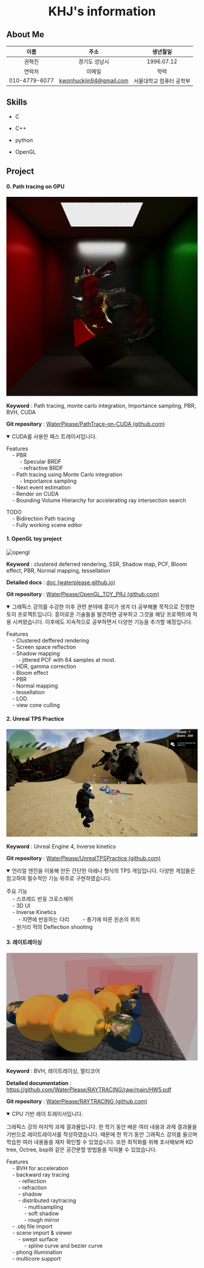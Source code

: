<h1 style="text-align: center; font-size:xx-large">KHJ's information</h1>

## About Me

|  이름  |  주소  | 생년월일 |
| :------: | :------: | :------: |
| 권혁진 | 경기도 성남시 | 1996.07.12 |
| 연락처 | 이메일 |   학력   |
| 010-4779-6077 | kwonhuckjin94@gmail.com | 서울대학교 컴퓨터 공학부 |

## Skills

- C
- C++
- python

- OpenGL

## Project

#### 0. Path tracing on GPU

![](./img/PathTracer/refraction.png)

**Keyword** : Path tracing, monte carlo integration, Importance sampling, PBR, BVH, CUDA

**Git repository** : [WaterPlease/PathTrace-on-CUDA (github.com)](https://github.com/WaterPlease/PathTrace-on-CUDA)

<details open>
    <summary>CUDA를 사용한 패스 트레이서입니다.</summary>
    <p>
Features <br/>
&nbsp;&nbsp;&nbsp;&nbsp;- PBR<br/>
&nbsp;&nbsp;&nbsp;&nbsp;&nbsp;&nbsp;&nbsp;&nbsp; - Specular BRDF<br/>
&nbsp;&nbsp;&nbsp;&nbsp;&nbsp;&nbsp;&nbsp;&nbsp; - refractive BRDF<br/>
&nbsp;&nbsp;&nbsp;&nbsp;- Path tracing using Monte Carlo integration<br/>
&nbsp;&nbsp;&nbsp;&nbsp;&nbsp;&nbsp;&nbsp;&nbsp; - Importance sampling<br/>
&nbsp;&nbsp;&nbsp;&nbsp;- Next event estimation<br/>
&nbsp;&nbsp;&nbsp;&nbsp;- Render on CUDA<br/>
&nbsp;&nbsp;&nbsp;&nbsp;- Bounding Volume Hierarchy for accelerating ray intersection search<br/>
    </p>
TODO<br/>
&nbsp;&nbsp;&nbsp;&nbsp;- Bidirection Path tracing<br/>
&nbsp;&nbsp;&nbsp;&nbsp;- Fully working scene editor<br/>
    </p>
</details>




####     1. OpenGL toy project

![opengl](./img/OPENGL_TOY_PROJECT/opengl.webp)

**Keyword** : clustered deferred rendering, SSR, Shadow map, PCF, Bloom effect, PBR, Normal mapping, tessellation

**Detailed docs** : [doc (waterplease.github.io)](https://waterplease.github.io/OpenGL_TOY_PRJ/)

**Git repository** : [WaterPlease/OpenGL_TOY_PRJ (github.com)](https://github.com/WaterPlease/OpenGL_TOY_PRJ)

<details open>
    <summary>그래픽스 강의를 수강한 이후 관련 분야에 흥미가 생겨 더 공부해볼 목적으로 진행한 토이 프로젝트입니다. 흥미로운 기술들을 발견하면 공부하고 그것을 해당 프로젝트에 적용 시켜왔습니다.
이후에도 지속적으로 공부하면서 다양한 기능을 추가할 예정입니다.</summary>
    <p>
Features <br/>
&nbsp;&nbsp;&nbsp;&nbsp;- Clustered deffered rendering<br/>
&nbsp;&nbsp;&nbsp;&nbsp;- Screen space reflection<br/>
&nbsp;&nbsp;&nbsp;&nbsp;- Shadow mapping<br/>
&nbsp;&nbsp;&nbsp;&nbsp;&nbsp;&nbsp;&nbsp;&nbsp;- jittered PCF with 64 samples at most.<br/>
&nbsp;&nbsp;&nbsp;&nbsp;- HDR, gamma correction<br/>
&nbsp;&nbsp;&nbsp;&nbsp;- Bloom effect<br/>
&nbsp;&nbsp;&nbsp;&nbsp;- PBR<br/>
&nbsp;&nbsp;&nbsp;&nbsp;- Normal mapping<br/>
&nbsp;&nbsp;&nbsp;&nbsp;- tessellation<br/>
&nbsp;&nbsp;&nbsp;&nbsp;- LOD<br/>
&nbsp;&nbsp;&nbsp;&nbsp;- view cone culling<br/>
    </p>
</details>



#### 2. Unreal TPS Practice

![](img\UnrealTPS\UnrealTPS.png)

**Keyword** : Unreal Engine 4, Inverse kinetics

**Git repository** : [WaterPlease/UnrealTPSPractice (github.com)](https://github.com/WaterPlease/UnrealTPSPractice)

<details open>
    <summary>언리얼 엔진을 이용해 만든 간단한 아레나 형식의 TPS 게임입니다. 다양한 게임들은 참고하여 필수적인 기능 위주로 구현하였습니다.</summary>
    <p>
주요 기능 <br/>
&nbsp;&nbsp;&nbsp;&nbsp;- 스프레드 반응 크로스헤어<br/>
&nbsp;&nbsp;&nbsp;&nbsp;- 3D UI<br/>
&nbsp;&nbsp;&nbsp;&nbsp;- Inverse Kinetics<br/>
&nbsp;&nbsp;&nbsp;&nbsp;&nbsp;&nbsp;&nbsp;&nbsp;- 지면에 반응하는 다리       &nbsp;&nbsp;&nbsp;&nbsp;&nbsp;&nbsp;&nbsp;&nbsp;- 총기에 따른 왼손의 위치<br/>
&nbsp;&nbsp;&nbsp;&nbsp;- 원거리 적의 Deflection shooting<br/>
    </p>
</details>





####     3. 레이트레이싱

<img src="./img/RAYTRACER/mirror_raytrace.png" alt="mirro" style="zoom: 75%;" />

**Keyword** : BVH, 레이트레이싱, 멀티코어

**Detailed documentation** : https://github.com/WaterPlease/RAYTRACING/raw/main/HW5.pdf

**Git repository** :  [WaterPlease/RAYTRACING (github.com)](https://github.com/WaterPlease/RAYTRACING)

<details open>
    <summary>CPU 기반 레이 트레이서입니다.</summary>
<p>
그래픽스 강의 마지막 과제 결과물입니다. 한 학기 동안 배운 여러 내용과 과제 결과물을 기반으로 레이트레이서를 작성하였습니다. 때문에 한 학기 동안 그래픽스 강의를 들으며 학습한 여러 내용들을 재차 확인할 수 있었습니다. 또한 최적화를 위해 조사해보며 KD tree, Octree, bsp와 같은 공간분할 방법들을 익혀볼 수 있었습니다.
</p>
<p>
Features<br/>
&nbsp;&nbsp;&nbsp;&nbsp;- BVH for acceleration<br/>
&nbsp;&nbsp;&nbsp;&nbsp;- backward ray tracing<br/>
&nbsp;&nbsp;&nbsp;&nbsp;&nbsp;&nbsp;&nbsp;&nbsp;- reflection<br/>
&nbsp;&nbsp;&nbsp;&nbsp;&nbsp;&nbsp;&nbsp;&nbsp;- refraction<br/>
&nbsp;&nbsp;&nbsp;&nbsp;&nbsp;&nbsp;&nbsp;&nbsp;- shadow<br/>
&nbsp;&nbsp;&nbsp;&nbsp;&nbsp;&nbsp;&nbsp;&nbsp;- distributed raytracing<br/>
&nbsp;&nbsp;&nbsp;&nbsp;&nbsp;&nbsp;&nbsp;&nbsp;&nbsp;&nbsp;&nbsp;&nbsp;- multisampling<br/>
&nbsp;&nbsp;&nbsp;&nbsp;&nbsp;&nbsp;&nbsp;&nbsp;&nbsp;&nbsp;&nbsp;&nbsp;- soft shadow<br/>
&nbsp;&nbsp;&nbsp;&nbsp;&nbsp;&nbsp;&nbsp;&nbsp;&nbsp;&nbsp;&nbsp;&nbsp;- rough mirror<br/>
&nbsp;&nbsp;&nbsp;&nbsp;- .obj file import<br/>
&nbsp;&nbsp;&nbsp;&nbsp;- scene import & viewer<br/>
&nbsp;&nbsp;&nbsp;&nbsp;&nbsp;&nbsp;&nbsp;&nbsp;- swept surface<br/>
&nbsp;&nbsp;&nbsp;&nbsp;&nbsp;&nbsp;&nbsp;&nbsp;&nbsp;&nbsp;&nbsp;&nbsp;- spline curve and bezier curve<br/>
&nbsp;&nbsp;&nbsp;&nbsp;- phong illumination<br/>
&nbsp;&nbsp;&nbsp;&nbsp;- multicore support<br/>
</p>
</details>
